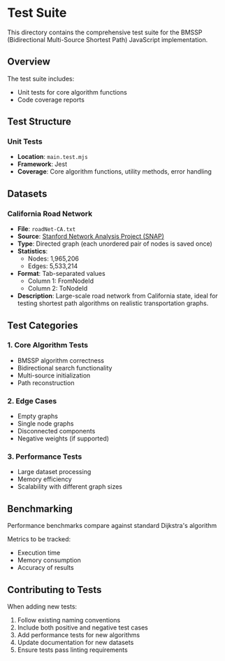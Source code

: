 # Test Suite

This directory contains the comprehensive test suite for the BMSSP (Bidirectional Multi-Source Shortest Path) JavaScript implementation.

## Overview

The test suite includes:
- Unit tests for core algorithm functions
- Code coverage reports

## Test Structure

### Unit Tests
- **Location**: `main.test.mjs`
- **Framework**: Jest
- **Coverage**: Core algorithm functions, utility methods, error handling

## Datasets

### California Road Network
- **File**: `roadNet-CA.txt`
- **Source**: [Stanford Network Analysis Project (SNAP)](https://snap.stanford.edu/data/roadNet-CA.html)
- **Type**: Directed graph (each unordered pair of nodes is saved once)
- **Statistics**:
  - Nodes: 1,965,206
  - Edges: 5,533,214
- **Format**: Tab-separated values
  - Column 1: FromNodeId
  - Column 2: ToNodeId
- **Description**: Large-scale road network from California state, ideal for testing shortest path algorithms on realistic transportation graphs.

## Test Categories

### 1. Core Algorithm Tests
- BMSSP algorithm correctness
- Bidirectional search functionality
- Multi-source initialization
- Path reconstruction

### 2. Edge Cases
- Empty graphs
- Single node graphs
- Disconnected components
- Negative weights (if supported)

### 3. Performance Tests
- Large dataset processing
- Memory efficiency
- Scalability with different graph sizes

## Benchmarking

Performance benchmarks compare against standard Dijkstra's algorithm

Metrics to be tracked:
- Execution time
- Memory consumption
- Accuracy of results

## Contributing to Tests

When adding new tests:
1. Follow existing naming conventions
2. Include both positive and negative test cases
3. Add performance tests for new algorithms
4. Update documentation for new datasets
5. Ensure tests pass linting requirements
